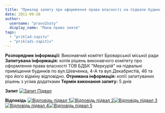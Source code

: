 ```yaml
---
title: "Приклад запиту про оформлення права власності на підвали будинку"
date: 2011-09-28
author: 
  username: "pravoZnaty"
  display_name: "Маєш право знати"
tags: 
  - "priklad-zapitu"
  - "prikladi-zapitiv"
---
```


**Розпорядник інформації:** Виконавчий комітет Броварської міської ради **Запитувана інформація:** копія рішень виконавчого комітету про оформлення права власності ТОВ БДБК "Меркурій" на підвальні приміщення будинків по вул.Шевченка, 4-А та вул.Декабристів, 46 та про його відміну відповідно. **Отримана інформація:** копії запитуваних рішень з усіма додатками **Термін виконання запиту:** 5 днів <!--more-->

**Запит** [![](https://mpz.brovary.org/wp-content/uploads/2012/01/Запит-Підвал.jpg "Запит Підвал")](https://mpz.brovary.org/wp-content/uploads/2012/01/Запит-Підвал.jpg)

**Відповідь** [![](https://mpz.brovary.org/wp-content/uploads/2011/09/Відповідь-підвал-1.jpg "Відповідь підвал 1")](https://mpz.brovary.org/wp-content/uploads/2011/09/Відповідь-підвал-1.jpg)[![](https://mpz.brovary.org/wp-content/uploads/2012/01/Відповідь-підвал-2.jpg "Відповідь підвал 2")](https://mpz.brovary.org/wp-content/uploads/2012/01/Відповідь-підвал-2.jpg)[![](https://mpz.brovary.org/wp-content/uploads/2012/01/Відповідь-підвал-3.jpg "Відповідь підвал 3")](https://mpz.brovary.org/wp-content/uploads/2012/01/Відповідь-підвал-3.jpg)[![](https://mpz.brovary.org/wp-content/uploads/2012/01/Відповідь-підвал-4.jpg "Відповідь підвал 4")](https://mpz.brovary.org/wp-content/uploads/2012/01/Відповідь-підвал-4.jpg)[![](https://mpz.brovary.org/wp-content/uploads/2012/01/Відповідь-підвал-5.jpg "Відповідь підвал 5")](https://mpz.brovary.org/wp-content/uploads/2012/01/Відповідь-підвал-5.jpg)
